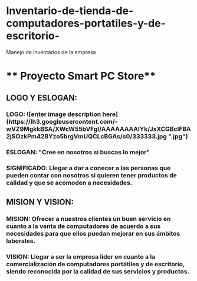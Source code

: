 # Inventario-de-tienda-de-computadores-portatiles-y-de-escritorio-
Manejo de inventarios de la empresa
<h1> ** Proyecto Smart PC Store**

<h2> LOGO Y ESLOGAN: 
<h3> LOGO:
![enter image description here](https://lh3.googleusercontent.com/-wVZ9MgkkBSA/XWcW55bVFgI/AAAAAAAAIYk/JxXCGBclFBA2jSOzkPm42BYzo5brgVmUQCLcBGAs/s0/333333.jpg ".jpg")
<h3> ESLOGAN:
"Cree en nosotros si buscas lo mejor"

<h3>SIGNIFICADO:  Llegar a dar a conecer a las personas que pueden contar con nosotros si quieren tener productos de calidad y que se acomoden a necesidades.
<h2> MISION Y VISION:
<h3> MISION: Ofrecer a nuestros clientes un buen servicio en cuanto a la venta de computadores  de acuerdo a  sus necesidades  para que ellos puedan mejorar en sus ámbitos laborales.
<h3> VISION: Llegar a ser la empresa líder en cuanto a la  comercialización de computadores  portátiles y de escritorio, siendo reconocida por la calidad de sus servicios  y productos.
